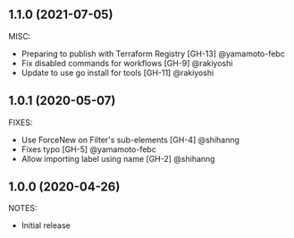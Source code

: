 ## 1.1.0 (2021-07-05)

MISC:

  * Preparing to publish with Terraform Registry [GH-13] @yamamoto-febc
  * Fix disabled commands for workflows [GH-9] @rakiyoshi 
  * Update to use go install for tools [GH-11] @rakiyoshi

## 1.0.1 (2020-05-07)

FIXES:

* Use ForceNew on Filter's sub-elements [GH-4] @shihanng
* Fixes typo [GH-5] @yamamoto-febc
* Allow importing label using name [GH-2] @shihanng

## 1.0.0 (2020-04-26)

NOTES:

* Initial release

